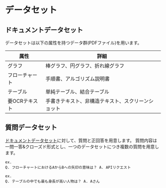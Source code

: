 # データセット

## ドキュメントデータセット

データセットは以下の属性を持つデータ群(PDFファイル)を用います。

|属性|詳細|
|---|---|
|グラフ|棒グラフ、円グラフ、折れ線グラフ|
|フローチャート|手順書、アルゴリズム説明書|
|テーブル|単純テーブル、結合テーブル|
|要OCRテキスト|手書きテキスト、非構造テキスト、スクリーンショット|

## 質問データセット

[ドキュメントデータセット](#ドキュメントデータセット)に対して、質問と正回答を用意します。
質問内容は一問一答&クローズド形式とし、一つのデータセットにつき複数の質問を用意します。

```text
ex.
Q. フローチャートにおけるAからBへの矢印の意味は？ A. APIリクエスト

ex.
Q. テーブルの中でも最も身長が高い人物は？ A. Aさん
```
